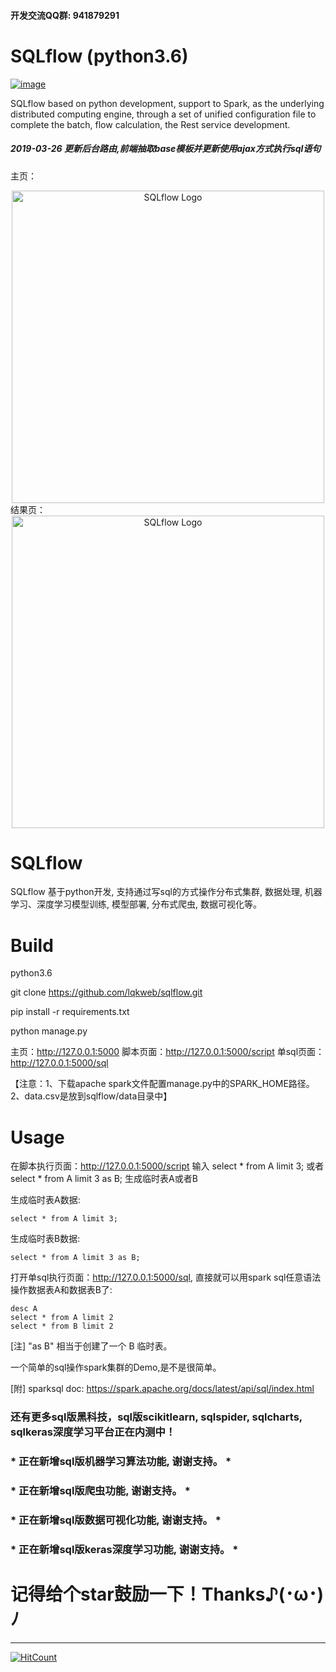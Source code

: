#### 开发交流QQ群: 941879291


# SQLflow (python3.6)

[![image](https://camo.githubusercontent.com/6ff64ec221e68a362bab8af56f39c1ab2cd46ce1/68747470733a2f2f696d672e736869656c64732e696f2f707970692f6c2f72657175657374732e737667)](https://github.com/kennethreitz/requests/blob/master/LICENSE)

SQLflow based on python development, support to Spark, as the underlying distributed computing engine, through a set of unified configuration file to complete the batch, flow calculation, the Rest service development.
##### 2019-03-26 更新后台路由,前端抽取base模板并更新使用ajax方式执行sql语句
主页：
<div align="center">
<a href="https://buglib.tech/" target="_blank">
<img src="https://upload-images.jianshu.io/upload_images/11023671-f9f8887c69961f55.png" alt="SQLflow Logo" width="500px"></img>
</a>
</div>
结果页：
<div align="center">
<a href="https://buglib.tech/" target="_blank">
<img src="https://upload-images.jianshu.io/upload_images/11023671-b4d8905fda2ebe67.png" alt="SQLflow Logo" width="500px"></img>
</a>
</div>

# SQLflow
SQLflow 基于python开发, 支持通过写sql的方式操作分布式集群, 数据处理, 机器学习、深度学习模型训练, 模型部署, 分布式爬虫, 数据可视化等。

# Build

python3.6

git clone https://github.com/lqkweb/sqlflow.git

pip install -r requirements.txt

python manage.py

主页：http://127.0.0.1:5000
脚本页面：http://127.0.0.1:5000/script
单sql页面：http://127.0.0.1:5000/sql 

【注意：1、下载apache spark文件配置manage.py中的SPARK_HOME路径。2、data.csv是放到sqlflow/data目录中】

# Usage 

在脚本执行页面：http://127.0.0.1:5000/script  输入 select * from A limit 3; 或者 select * from A limit 3 as B; 生成临时表A或者B

生成临时表A数据:
```
select * from A limit 3;
```

生成临时表B数据:
```
select * from A limit 3 as B;
```


打开单sql执行页面：http://127.0.0.1:5000/sql, 直接就可以用spark sql任意语法操作数据表A和数据表B了:
```
desc A
select * from A limit 2
select * from B limit 2
```

[注] "as B" 相当于创建了一个 B 临时表。

一个简单的sql操作spark集群的Demo,是不是很简单。

[附] sparksql doc: https://spark.apache.org/docs/latest/api/sql/index.html


### 还有更多sql版黑科技，sql版scikitlearn, sqlspider, sqlcharts, sqlkeras深度学习平台正在内测中！

### * 正在新增sql版机器学习算法功能, 谢谢支持。 *
### * 正在新增sql版爬虫功能, 谢谢支持。 *
### * 正在新增sql版数据可视化功能, 谢谢支持。 *
### * 正在新增sql版keras深度学习功能, 谢谢支持。 *


# 记得给个star鼓励一下！Thanks♪(･ω･)ﾉ

----------
[![HitCount](http://hits.dwyl.io/lqkweb/sqlflow.svg)](http://hits.dwyl.io/lqkweb/sqlflow)
